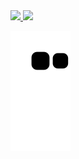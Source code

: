 <a href="https://github.com/icsalgado">

<img height="200px" src="https://github-readme-stats.vercel.app/api?username=icsalgado&show_icons=true&theme=dark&include_all_commits=true&count_private=true"/>

<img height="200px" src="https://github-readme-stats.vercel.app/api/top-langs/?username=icsalgado&layout=compact&langs_count=10&theme=dark"/>

![Snake animation](https://github.com/icsalgado/icsalgado/blob/output/github-contribution-grid-snake.svg)

